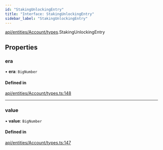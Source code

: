 ```yaml
---
id: "StakingUnlockingEntry"
title: "Interface: StakingUnlockingEntry"
sidebar_label: "StakingUnlockingEntry"
---
```


[api/entities/Account/types](../../../../../../modules/API/Entities/Account/Types/Types.md).StakingUnlockingEntry

## Properties

### era

• **era**: `BigNumber`

#### Defined in

[api/entities/Account/types.ts:148](https://github.com/PolymeshAssociation/polymesh-sdk/blob/995f17653/src/api/entities/Account/types.ts#L148)

___

### value

• **value**: `BigNumber`

#### Defined in

[api/entities/Account/types.ts:147](https://github.com/PolymeshAssociation/polymesh-sdk/blob/995f17653/src/api/entities/Account/types.ts#L147)
